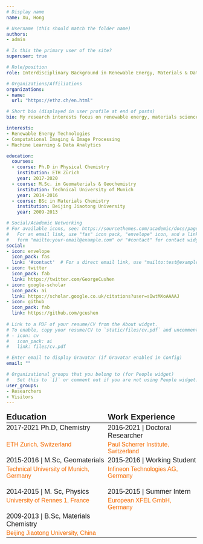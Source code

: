 ```yaml
---
# Display name
name: Xu, Hong

# Username (this should match the folder name)
authors:
- admin

# Is this the primary user of the site?
superuser: true

# Role/position
role: Interdisciplinary Background in Renewable Energy, Materials & Data science     

# Organizations/Affiliations
organizations:
- name:   
  url: "https://ethz.ch/en.html"

# Short bio (displayed in user profile at end of posts)
bio: My research interests focus on renewable energy, materials science, computational imaging and data science.

interests:
- Renewable Energy Technologies
- Computational Imaging & Image Processing
- Machine Learning & Data Analytics

education:
  courses:
  - course: Ph.D in Physical Chemistry
    institution: ETH Zürich
    year: 2017-2020
  - course: M.Sc. in Geomaterials & Geochemistry
    institution: Technical University of Munich
    year: 2014-2016
  - course: BSc in Materials Chemistry
    institution: Beijing Jiaotong University
    year: 2009-2013

# Social/Academic Networking
# For available icons, see: https://sourcethemes.com/academic/docs/page-builder/#icons
#   For an email link, use "fas" icon pack, "envelope" icon, and a link in the
#   form "mailto:your-email@example.com" or "#contact" for contact widget.
social:
- icon: envelope
  icon_pack: fas
  link: '#contact'  # For a direct email link, use "mailto:test@example.org".
- icon: twitter
  icon_pack: fab
  link: https://twitter.com/GeorgeCushen
- icon: google-scholar
  icon_pack: ai
  link: https://scholar.google.co.uk/citations?user=sIwtMXoAAAAJ
- icon: github
  icon_pack: fab
  link: https://github.com/gcushen
  
# Link to a PDF of your resume/CV from the About widget.
# To enable, copy your resume/CV to `static/files/cv.pdf` and uncomment the lines below.
# - icon: cv
#   icon_pack: ai
#   link: files/cv.pdf

# Enter email to display Gravatar (if Gravatar enabled in Config)
email: ""

# Organizational groups that you belong to (for People widget)
#   Set this to `[]` or comment out if you are not using People widget.
user_groups:
- Researchers
- Visitors
---
```


   
<style type="text/css">
.tg  {border:none;border-collapse:collapse;border-spacing:0;}
.tg td{border-style:solid;border-width:0px;font-family:Arial, sans-serif;font-size:14px;overflow:hidden;padding:2px 0px;
  word-break:normal;}
.tg th{border-style:solid;border-width:0px;font-family:Arial, sans-serif;font-size:14px;font-weight:normal;
  overflow:hidden;padding:2px 0px;word-break:normal;}
.tg .tg-bhpp{font-size:22px;font-weight:bold;text-align:left;vertical-align:top}
.tg .tg-wtfe{color:#f56b00;font-size:16px;text-align:left;vertical-align:top}
.tg .tg-nx8p{font-size:18px;text-align:left;vertical-align:top}
</style>
<table class="tg">
<thead>
  <tr>
    <th class="tg-bhpp">Education</th>
    <th class="tg-bhpp">Work Experience</th>
  </tr>
</thead>
<tbody>
  <tr>
    <td class="tg-nx8p"><span style="font-weight:400;font-style:normal">2017-2021 </span>Ph.D, Chemistry </td>
    <td class="tg-nx8p">2016-2021 | Doctoral Researcher</td>
  </tr>
  <tr>
    <td class="tg-wtfe">ETH Zurich, Switzerland<br>  &nbsp;&nbsp;&nbsp;&nbsp;&nbsp;&nbsp;&nbsp;&nbsp;&nbsp;&nbsp;&nbsp;&nbsp;&nbsp;&nbsp;&nbsp;&nbsp;&nbsp;&nbsp;&nbsp;&nbsp;&nbsp;&nbsp;&nbsp;&nbsp;&nbsp;&nbsp;</td>
    <td class="tg-wtfe">Paul Scherrer Institute, Switzerland<br></td>
  </tr>
  <tr>
    <td class="tg-nx8p">2015-2016 | M.Sc, Geomaterials       </td>
    <td class="tg-nx8p">2015-2016 | Working Student</td>
  </tr>
  <tr>
    <td class="tg-wtfe">Technical University of Munich, Germany<br>                          </td>
    <td class="tg-wtfe">Infineon Technologies AG, Germany<br>&nbsp;&nbsp;&nbsp;&nbsp;&nbsp;&nbsp;&nbsp;&nbsp;&nbsp;&nbsp;&nbsp;&nbsp;&nbsp;&nbsp;&nbsp;&nbsp;&nbsp;&nbsp;&nbsp;&nbsp;</td>
  </tr>
  <tr>
    <td class="tg-nx8p">2014-2015 | M. Sc, Physics</td>
    <td class="tg-nx8p">2015-2015 | Summer Intern<br></td>
  </tr>
  <tr>
    <td class="tg-wtfe">University of Rennes 1, France<br>             </td>
    <td class="tg-wtfe">European XFEL GmbH, Germany</td>
  </tr>
  <tr>
    <td class="tg-nx8p">2009-2013 | B.Sc, Materials Chemistry            </td>
    <td class="tg-nx8p"></td>
  </tr>
  <tr>
    <td class="tg-wtfe">Beijing Jiaotong University, China</td>
    <td class="tg-wtfe"></td>
  </tr>
</tbody>
</table>


<!-- 
<p  align="justify"> On the Three Kings' Day 2021 in Switzerland, I'm so grateful to announce that I have successfully defended my 190 pages PhD thesis at <strong><a href="https://ethz.ch/en.html" target="_blank">ETH Zürich</a></strong> with accumulated exciting research at  <strong><a href="https://www.psi.ch/en" target="_blank">Paul Scherrer Institute</a></strong> (PSI) and collaboration from  <strong><a href="https://www.toyota-europe.com/" target="_blank">Toyota Motor Europe</a></strong> (TME) Toyota Motor Europe, on the topic of "Subsecond Operando X-ray Tomographic Microscopy of Liquid Water in Polymer Electrolyte Fuel Cells".</p> 

<p  align="justify">Grown up in the middle east of China in a small acqua town by the Yangtze River, I was a little boy who was luckily gifted with abundant curiosities towards the grand world. After 4 years of bachelor studies in Beijing, I started my "Journey to the West" at 20 years old in 2014. With great memories left in Rennes, France and Munich, Germany for my master studies under Erasmus Mundus MaMaSELF program, I luckily joined ETH as a PhD student in 2016. It is an once-in-a-life-time experience, that shaped my mind, life and future.

AQG -> PEK -> CDG -> HAM -> MUC -> ZRH ✈ ?

<a href="https://info.flagcounter.com/D897"><img src="https://s01.flagcounter.com/count/D897/bg_F7F7F7/txt_404040/border_F7F7F7/columns_8/maxflags_16/viewers_3/labels_0/pageviews_1/flags_0/percent_0/" border="0" align="middle"></a>-->
